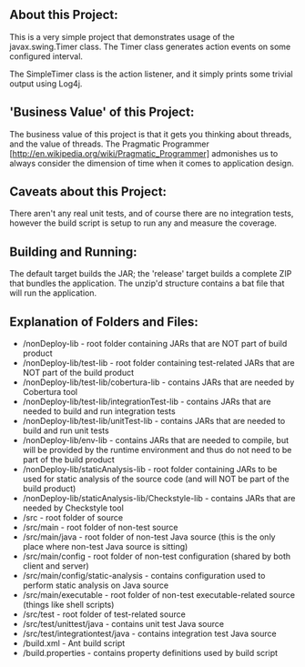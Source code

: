 ## About this Project:

This is a very simple project that demonstrates usage of the javax.swing.Timer
class.  The Timer class generates action events on some configured interval.

The SimpleTimer class is the action listener, and it simply prints some
trivial output using Log4j.

## 'Business Value' of this Project:

The business value of this project is that it gets you thinking about threads, 
and the value of threads.  The Pragmatic Programmer [http://en.wikipedia.org/wiki/Pragmatic_Programmer] 
admonishes us to always consider the dimension of time when it comes to
application design.

## Caveats about this Project:

There aren't any real unit tests, and of course there are no integration tests,
however the build script is setup to run any and measure the coverage.

## Building and Running:

The default target builds the JAR; the 'release' target builds a complete ZIP
that bundles the application.  The unzip'd structure contains a bat
file that will run the application.

## Explanation of Folders and Files:

+ /nonDeploy-lib - root folder containing JARs that are NOT part of build product
+ /nonDeploy-lib/test-lib - root folder containing test-related JARs that are NOT part of the build product
+ /nonDeploy-lib/test-lib/cobertura-lib - contains JARs that are needed by Cobertura tool 
+ /nonDeploy-lib/test-lib/integrationTest-lib - contains JARs that are needed to build and run integration tests
+ /nonDeploy-lib/test-lib/unitTest-lib - contains JARs that are needed to build and run unit tests
+ /nonDeploy-lib/env-lib - contains JARs that are needed to compile, but will be provided by the runtime environment and thus do not need to be part of the build product
+ /nonDeploy-lib/staticAnalysis-lib - root folder containing JARs to be used for static analysis of the source code (and will NOT be part of the build product)
+ /nonDeploy-lib/staticAnalysis-lib/Checkstyle-lib - contains JARs that are needed by Checkstyle tool
+ /src - root folder of source
+ /src/main - root folder of non-test source
+ /src/main/java - root folder of non-test Java source (this is the only place where non-test Java source is sitting)
+ /src/main/config - root folder of non-test configuration (shared by both client and server)
+ /src/main/config/static-analysis - contains configuration used to perform static analysis on Java source
+ /src/main/executable - root folder of non-test executable-related source (things like shell scripts)
+ /src/test - root folder of test-related source
+ /src/test/unittest/java - contains unit test Java source
+ /src/test/integrationtest/java - contains integration test Java source
+ /build.xml - Ant build script
+ /build.properties - contains property definitions used by build script
